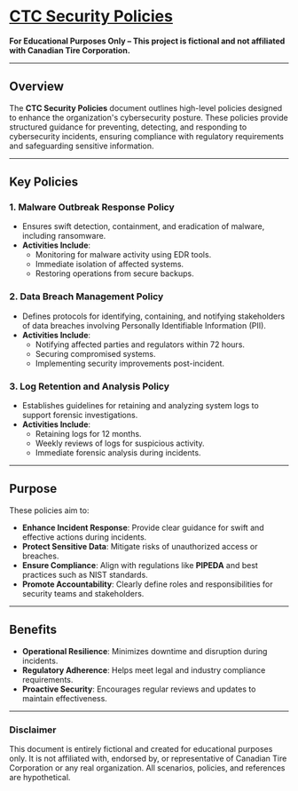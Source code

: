 # [**CTC Security Policies**](https://drive.google.com/file/d/1LYPSkokupyz2pgotd-x5m4KwGgUwo7wN/view?usp=drive_link)
**For Educational Purposes Only – This project is fictional and not affiliated with Canadian Tire Corporation.**

---

## **Overview**
The **CTC Security Policies** document outlines high-level policies designed to enhance the organization's cybersecurity posture. These policies provide structured guidance for preventing, detecting, and responding to cybersecurity incidents, ensuring compliance with regulatory requirements and safeguarding sensitive information.

---

## **Key Policies**

### **1. Malware Outbreak Response Policy**
- Ensures swift detection, containment, and eradication of malware, including ransomware.
- **Activities Include**:
  - Monitoring for malware activity using EDR tools.
  - Immediate isolation of affected systems.
  - Restoring operations from secure backups.

### **2. Data Breach Management Policy**
- Defines protocols for identifying, containing, and notifying stakeholders of data breaches involving Personally Identifiable Information (PII).
- **Activities Include**:
  - Notifying affected parties and regulators within 72 hours.
  - Securing compromised systems.
  - Implementing security improvements post-incident.

### **3. Log Retention and Analysis Policy**
- Establishes guidelines for retaining and analyzing system logs to support forensic investigations.
- **Activities Include**:
  - Retaining logs for 12 months.
  - Weekly reviews of logs for suspicious activity.
  - Immediate forensic analysis during incidents.

---

## **Purpose**
These policies aim to:
- **Enhance Incident Response**: Provide clear guidance for swift and effective actions during incidents.
- **Protect Sensitive Data**: Mitigate risks of unauthorized access or breaches.
- **Ensure Compliance**: Align with regulations like **PIPEDA** and best practices such as NIST standards.
- **Promote Accountability**: Clearly define roles and responsibilities for security teams and stakeholders.

---

## **Benefits**
- **Operational Resilience**: Minimizes downtime and disruption during incidents.
- **Regulatory Adherence**: Helps meet legal and industry compliance requirements.
- **Proactive Security**: Encourages regular reviews and updates to maintain effectiveness.

---

### **Disclaimer**
This document is entirely fictional and created for educational purposes only. It is not affiliated with, endorsed by, or representative of Canadian Tire Corporation or any real organization. All scenarios, policies, and references are hypothetical.
